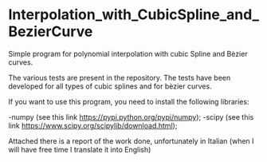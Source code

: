 # Interpolation_with_CubicSpline_and_BezierCurve


Simple program for polynomial interpolation with cubic Spline and Bèzier curves.

The various tests are present in the repository. The tests have been developed for all types of cubic splines and for bèzier curves.


If you want to use this program, you need to install the following libraries:

-numpy (see this link https://pypi.python.org/pypi/numpy);
-scipy (see this link https://www.scipy.org/scipylib/download.html);


Attached there is a report of the work done, unfortunately in Italian (when I will have free time I translate it into English)
